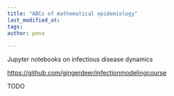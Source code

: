 ```yaml
---
title: "ABCs of mathematical epidemiology"
last_modified_at:
tags:
author: pena
  
---
```


Jupyter notebooks on infectious disease dynamics

https://github.com/gingerdeer/infectionmodelingcourse

TODO
